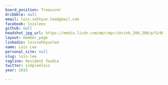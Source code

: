 ```yaml
---
board_position: Treasurer
dribbble: null
email: lois.sehhyun.lee@gmail.com
facebook: loisleex
github: null
headshot_jpg_url: https://media.licdn.com/mpr/mpr/shrink_200_200/p/5/000/27f/3cf/3821a4e.jpg
layout: member_page
linkedin: loissehhyunlee
name: Lois Lee
personal_site: null
slug: lois-lee
tagline: Resident foodie
twitter: simpleelois
year: 2015

---
```

